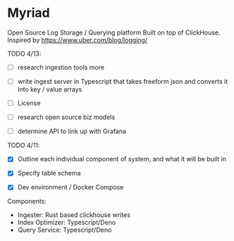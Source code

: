 # Myriad

Open Source Log Storage / Querying platform Built on top of ClickHouse. Inspired by https://www.uber.com/blog/logging/


TODO 4/13:
- [ ] research ingestion tools more
- [ ] write ingest server in Typescript that takes freeform json and converts it into key / value arrays
- [ ] License
- [ ] research open source biz models
- [ ] determine API to link up with Grafana


TODO 4/11:

- [x] Outline each individual component of system, and what it will be built in
- [x] Specify table schema
- [x] Dev environment / Docker Compose



Components:

- Ingester: Rust based clickhouse writes
- Index Optimizer: Typescript/Deno
- Query Service: Typescript/Deno
